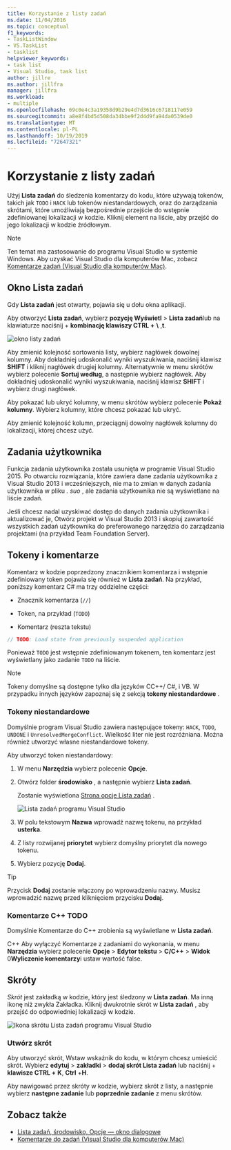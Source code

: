```yaml
---
title: Korzystanie z listy zadań
ms.date: 11/04/2016
ms.topic: conceptual
f1_keywords:
- TaskListWindow
- VS.TaskList
- tasklist
helpviewer_keywords:
- task list
- Visual Studio, task list
author: jillre
ms.author: jillfra
manager: jillfra
ms.workload:
- multiple
ms.openlocfilehash: 69c0e4c3a19358d9b29e4d7d3616c6718117e059
ms.sourcegitcommit: a8e8f4bd5d508da34bbe9f2d4d9fa94da0539de0
ms.translationtype: MT
ms.contentlocale: pl-PL
ms.lasthandoff: 10/19/2019
ms.locfileid: "72647321"
---
```

# <a name="use-the-task-list"></a>Korzystanie z listy zadań

Użyj **Lista zadań** do śledzenia komentarzy do kodu, które używają tokenów, takich jak `TODO` i `HACK` lub tokenów niestandardowych, oraz do zarządzania skrótami, które umożliwiają bezpośrednie przejście do wstępnie zdefiniowanej lokalizacji w kodzie. Kliknij element na liście, aby przejść do jego lokalizacji w kodzie źródłowym.

> [!NOTE]
> Ten temat ma zastosowanie do programu Visual Studio w systemie Windows. Aby uzyskać Visual Studio dla komputerów Mac, zobacz [Komentarze zadań (Visual Studio dla komputerów Mac)](/visualstudio/mac/task-comments).

## <a name="the-task-list-window"></a>Okno Lista zadań

Gdy **Lista zadań** jest otwarty, pojawia się u dołu okna aplikacji.

Aby otworzyć **Lista zadań**, wybierz **pozycję Wyświetl**  > **Lista zadań**lub na klawiaturze naciśnij + **kombinację klawiszy CTRL +**  **\\** ,**t**.

![okno listy zadań](../ide/media/vs2015_task_list.png)

Aby zmienić kolejność sortowania listy, wybierz nagłówek dowolnej kolumny. Aby dokładniej udoskonalić wyniki wyszukiwania, naciśnij klawisz **SHIFT** i kliknij nagłówek drugiej kolumny. Alternatywnie w menu skrótów wybierz polecenie **Sortuj według**, a następnie wybierz nagłówek. Aby dokładniej udoskonalić wyniki wyszukiwania, naciśnij klawisz **SHIFT** i wybierz drugi nagłówek.

Aby pokazać lub ukryć kolumny, w menu skrótów wybierz polecenie **Pokaż kolumny**. Wybierz kolumny, które chcesz pokazać lub ukryć.

Aby zmienić kolejność kolumn, przeciągnij dowolny nagłówek kolumny do lokalizacji, której chcesz użyć.

## <a name="user-tasks"></a>Zadania użytkownika

Funkcja zadania użytkownika została usunięta w programie Visual Studio 2015. Po otwarciu rozwiązania, które zawiera dane zadania użytkownika z Visual Studio 2013 i wcześniejszych, nie ma to zmian w danych zadania użytkownika w pliku *. suo* , ale zadania użytkownika nie są wyświetlane na liście zadań.

Jeśli chcesz nadal uzyskiwać dostęp do danych zadania użytkownika i aktualizować je, Otwórz projekt w Visual Studio 2013 i skopiuj zawartość wszystkich zadań użytkownika do preferowanego narzędzia do zarządzania projektami (na przykład Team Foundation Server).

## <a name="tokens-and-comments"></a>Tokeny i komentarze

Komentarz w kodzie poprzedzony znacznikiem komentarza i wstępnie zdefiniowany token pojawia się również w **Lista zadań**. Na przykład, poniższy komentarz C# ma trzy oddzielne części:

- Znacznik komentarza (`//`)

- Token, na przykład (`TODO`)

- Komentarz (reszta tekstu)

```csharp
// TODO: Load state from previously suspended application
```

Ponieważ `TODO` jest wstępnie zdefiniowanym tokenem, ten komentarz jest wyświetlany jako zadanie `TODO` na liście.

> [!NOTE]
> Tokeny domyślne są dostępne tylko dla języków CC++/ C#, i VB. W przypadku innych języków zapoznaj się z sekcją **tokeny niestandardowe** .

### <a name="custom-tokens"></a>Tokeny niestandardowe

Domyślnie program Visual Studio zawiera następujące tokeny: `HACK`, `TODO`, `UNDONE` i `UnresolvedMergeConflict`. Wielkość liter nie jest rozróżniana. Można również utworzyć własne niestandardowe tokeny.

Aby utworzyć token niestandardowy:

1. W menu **Narzędzia** wybierz polecenie **Opcje**.

2. Otwórz folder **środowisko** , a następnie wybierz **Lista zadań**.

   Zostanie wyświetlona [Strona opcje Lista zadań](../ide/reference/task-list-environment-options-dialog-box.md) .

   ![Lista zadań programu Visual Studio](../ide/media/vs2015_task_list_options.png)

3. W polu tekstowym **Nazwa** wprowadź nazwę tokenu, na przykład **usterka**.

4. Z listy rozwijanej **priorytet** wybierz domyślny priorytet dla nowego tokenu.

5. Wybierz pozycję **Dodaj**.

> [!TIP]
> Przycisk **Dodaj** zostanie włączony po wprowadzeniu nazwy. Musisz wprowadzić nazwę przed kliknięciem przycisku **Dodaj**.

### <a name="c-todo-comments"></a>Komentarze C++ TODO

Domyślnie Komentarze do C++ zrobienia są wyświetlane w **Lista zadań**.

C++ Aby wyłączyć Komentarze z zadaniami do wykonania, w menu **Narzędzia** wybierz polecenie **Opcje**  > **Edytor tekstu**  > **C/C++**   > **Widok** 0**Wyliczenie komentarzy**i ustaw wartość false.

## <a name="shortcuts"></a>Skróty

*Skrót* jest zakładką w kodzie, który jest śledzony w **Lista zadań**. Ma inną ikonę niż zwykła Zakładka. Kliknij dwukrotnie skrót w **Lista zadań** , aby przejść do odpowiedniej lokalizacji w kodzie.

![Ikona skrótu Lista zadań programu Visual Studio](../ide/media/vs2015_task_list_bookmark.png)

### <a name="create-a-shortcut"></a>Utwórz skrót

Aby utworzyć skrót, Wstaw wskaźnik do kodu, w którym chcesz umieścić skrót. Wybierz **edytuj**  > **zakładki**  > **dodaj skrót Lista zadań** lub naciśnij + **klawisze CTRL +** **K**, **Ctrl** +**H**.

Aby nawigować przez skróty w kodzie, wybierz skrót z listy, a następnie wybierz **następne zadanie** lub **poprzednie zadanie** z menu skrótów.

## <a name="see-also"></a>Zobacz także

- [Lista zadań, środowisko, Opcje — okno dialogowe](../ide/reference/task-list-environment-options-dialog-box.md)
- [Komentarze do zadań (Visual Studio dla komputerów Mac)](/visualstudio/mac/task-comments)

